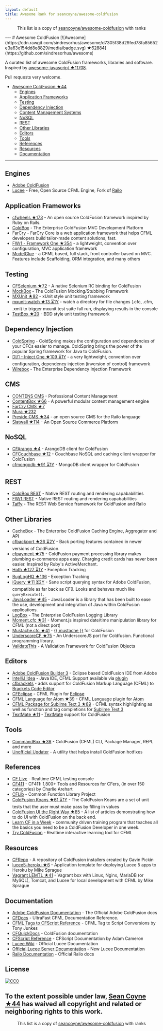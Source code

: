 ```yaml
---
layout: default
title: Awesome Rank for seancoyne/awesome-coldfusion
---
```


<p align="center">
	This list is a copy of <a href="https://github.com/seancoyne/awesome-coldfusion">seancoyne/awesome-coldfusion</a> with ranks
</p>
---
# Awesome ColdFusion [![Awesome](https://cdn.rawgit.com/sindresorhus/awesome/d7305f38d29fed78fa85652e3a63e154dd8e8829/media/badge.svg) ★62884](https://github.com/sindresorhus/awesome)

A curated list of awesome ColdFusion frameworks, libraries and software. Inspired by [awesome-javascript ★11708](https://github.com/sorrycc/awesome-javascript).

Pull requests very welcome.

* [Awesome ColdFusion ★44](https://github.com/seancoyne/awesome-coldfusion)
	* [Engines](#engines)
	* [Application Frameworks](#application-frameworks)
	* [Testing](#testing)
	* [Dependency Injection](#dependency-injection)
	* [Content Management Systems](#cms)
	* [NoSQL](#nosql)
	* [REST](#rest)
	* [Other Libraries](#other-libraries)
	* [Editors](#editors)
	* [Tools](#tools)
	* [References](#references)
	* [Resources](#resources)
	* [Documentation](#documentation)
	
----

## Engines

* [Adobe ColdFusion](http://www.adobe.com/products/coldfusion-family.html)
* [Lucee](http://lucee.org/) - Free, Open Source CFML Engine, Fork of [Railo](http://www.getrailo.org/)

## Application Frameworks

* [cfwheels ★173](https://github.com/cfwheels/cfwheels) - An open source ColdFusion framework inspired by Ruby on Rails.
* [ColdBox](http://www.coldbox.org) - The Enterprise ColdFusion MVC Development Platform
* [FarCry](http://www.farcrycore.org) - FarCry Core is a web application framework that helps CFML developers build tailor-made content solutions, fast.
* [FW/1 - Framework One ★354](https://github.com/framework-one/fw1) - a lightweight, convention over configuration, MVC application framework
* [ModelGlue](http://model-glue.com) - a CFML based, full stack, front controller based on MVC. Features include Scaffolding, ORM integration, and many others

## Testing

* [CFSelenium ★72](https://github.com/teamcfadvance/CFSelenium) - A native Selenium RC binding for ColdFusion
* [MockBox](http://wiki.coldbox.org/wiki/MockBox.cfm) - The ColdFusion Mocking/Stubbing Framework
* [MXUnit ★82](https://github.com/mxunit/mxunit) - xUnit style unit testing framework
* [mxunit-watch ★13 ⏳1Y](https://github.com/atuttle/mxunit-watch) - watch a directory for file changes (.cfc, .cfm, .xml) to trigger mxunit test suite full run, displaying results in the console
* [TestBox ★20](https://github.com/Ortus-Solutions/TestBox) - BDD style unit testing framework

## Dependency Injection

* [ColdSpring](http://www.coldspringframework.org/) - ColdSpring makes the configuration and dependencies of your CFCs easier to manage. ColdSpring brings the power of the popular Spring framework for Java to ColdFusion.
* [DI/1 - Inject One ★109 ⏳1Y](https://github.com/framework-one/di1) - a very lightweight, convention over configuration, dependency injection (inversion of control) framework
* [Wirebox](http://wiki.coldbox.org/wiki/WireBox.cfm) - The Enterprise Dependency Injection Framework

## CMS

* [CONTENS CMS](http://www.contens.com/) - Professional Content Management
* [ContentBox ★66](https://github.com/Ortus-Solutions/ContentBox) - A powerful modular content management engine
* [FarCry CMS ★7](https://github.com/farcrycore/plugin-farcrycms)
* [Mura ★232](https://github.com/blueriver/MuraCMS)
* [Preside CMS ★34](https://github.com/pixl8/Preside-CMS) - an open source CMS for the Railo language
* [Slatwall ★114](https://github.com/ten24/Slatwall) - An Open Source Commerce Platform

## NoSQL

* [CFArango ★4](https://github.com/dajester2013/CFArango) - ArangoDB client for ColdFusion
* [CFCouchbase ★12](https://github.com/Ortus-Solutions/cfcouchbase-sdk) - Couchbase NoSQL and caching client wrapper for ColdFusion
* [cfmongodb ★91 ⏳1Y](https://github.com/marcesher/cfmongodb) - MongoDB client wrapper for ColdFusion

## REST

* [ColdBox REST](http://wiki.coldbox.org/wiki/Building_Rest_APIs.cfm) - Native REST routing and rendering capababilities
* [FW/1 REST](https://github.com/framework-one/fw1/wiki/Developing-Applications-Manual#controllers-for-rest-apis) - Native REST routing and rendering capababilities
* [Taffy](http://taffy.io) - The REST Web Service framework for ColdFusion and Railo

## Other Libraries

* [CacheBox](http://wiki.coldbox.org/wiki/CacheBox.cfm) - The Enterprise ColdFusion Caching Engine, Aggregator and API
* [cfbackport ★26 ⏳2Y](https://github.com/misterdai/cfbackport) - Back porting features contained in newer versions of ColdFusion.
* [cfpayment ★75](https://github.com/ghidinelli/cfpayment) - ColdFusion payment processing library makes plumbing e-commerce apps easy. Charging credit cards has never been easier. Inspired by Ruby's ActiveMerchant.
* [Hoth ★127 ⏳1Y](https://github.com/aarongreenlee/Hoth) - Exception Tracking
* [BugLogHQ ★136](https://github.com/oarevalo/BugLogHQ) - Exception Tracking
* [iQuery ★11 ⏳2Y](https://github.com/atuttle/iquery) - Sane script querying syntax for Adobe ColdFusion, compatible as far back as CF9. Looks and behaves much like `queryExecute()`.
* [JavaLoader ★45](https://github.com/markmandel/JavaLoader) - JavaLoader is a library that has been built to ease the use, development and integration of Java within ColdFusion applications.
* [LogBox](http://wiki.coldbox.org/wiki/LogBox.cfm) - The Enterprise ColdFusion Logging Library
* [Moment.cfc ★31](https://github.com/AlumnIQ/momentcfc) - Moment.js inspired date/time manipulation library for CFML (not a direct port)
* [Mustache.cfc ★41](https://github.com/rip747/Mustache.cfc) - [{{ mustache }}](http://mustache.github.io) for ColdFusion
* [UnderscoreCF ★75](https://github.com/russplaysguitar/UnderscoreCF) - An UnderscoreJS port for Coldfusion. Functional programming library.
* [ValidateThis](http://validatethis.org) - A Validation Framework for ColdFusion Objects

## Editors

* [Adobe ColdFusion Builder 3](http://www.adobe.com/products/coldfusion-builder.html) - Eclipse based ColdFusion IDE from Adobe
* [IntelliJ Idea](http://www.jetbrains.com/idea/) - Java IDE, CFML Support available via [plugin](https://github.com/JetBrains/intellij-plugins/tree/master/CFML)
* [cfbrackets](http://cfbrackets.org) - adds support for ColdFusion Markup Language (CFML) to [Brackets Code Editor](http://brackets.io/)
* [CFEclipse](http://cfeclipse.org) - CFML Plugin for [Eclipse](http://www.eclipse.org/)
* [CFML Language for Atom ★39](https://github.com/atuttle/atom-language-cfml) - CFML Language plugin for [Atom](https://atom.io/)
* [CFML Package for Sublime Text 3 ★89](https://github.com/jcberquist/sublimetext-cfml) - CFML syntax highlighting as well as function and tag completions for [Sublime Text 3](http://www.sublimetext.com)
* [TextMate ★11](https://github.com/textmate/coldfusion.tmbundle) - [TextMate](http://macromates.com) support for ColdFusion

## Tools

* [CommandBox ★36](https://github.com/Ortus-Solutions/commandbox) - ColdFusion (CFML) CLI, Package Manager, REPL and more
* [Unofficial Updater](http://www.uu-2.info/) - A utility that helps install ColdFusion hotfixes

## References

* [CF Live](http://cflive.net) - Realtime CFML testing console
* [CF411](http://carehart.org/cf411/) - CF411: 1,800+ Tools and Resources for CFers, (in over 150 categories) by Charlie Arehart
* [CFLib](http://cflib.org/) - Common Function Library Project
* [ColdFusion Koans ★61 ⏳1Y](https://github.com/nodoherty/ColdFusion-Koans) - The ColdFusion Koans are a set of unit tests that the user must make pass by filling in values
* [ColdFusion UI the Right Way ★85](https://github.com/cfjedimaster/ColdFusion-UI-the-Right-Way) - A list of articles demonstrating how to do UI with ColdFusion on the back end.
* [Learn CF in a Week](http://www.learncfinaweek.com) - community driven training program that teaches all the basics you need to be a ColdFusion Developer in one week.
* [Try ColdFusion](http://trycf.com/) - Realtime interactive learning tool for CFML

## Resources
* [CFRepo](http://www.gpickin.com/cfrepo/) - A repository of ColdFusion installers created by Gavin Pickin
* [lucee5-heroku ★6](https://github.com/mikesprague/lucee5-heroku) - Application template for deploying Lucee 5 apps to Heroku by Mike Sprague
* [Vagrant LEMTL ★41](https://github.com/mikesprague/vagrant-lemtl) - Vagrant box with Linux, Nginx, MariaDB (or MySQL), Tomcat, and Lucee for local development with CFML by Mike Sprague

## Documentation

* [Adobe ColdFusion Documentation](https://helpx.adobe.com/coldfusion/home.html) - The Official Adobe ColdFusion docs
* [CFDocs](http://cfdocs.org/) - UltraFast CFML Documentation Reference.
* [CFML Tags to CFScript Reference](https://github.com/cfchef/cfml-tag-to-script-conversions) -  CFML Tag to Script Conversions by Tony Junkes
* [CFQuickDocs](http://cfquickdocs.com/) - ColdFusion documentation
* [CFScript Reference](https://github.com/daccfml/cfscript/blob/master/cfscript.md) -  CFScript Documentation by Adam Cameron
* [Lucee Wiki](https://bitbucket.org/lucee/lucee/wiki/Home) - Official Lucee Documentation
* [Official Lucee Server Documentation](http://docs.lucee.org/) - New Lucee Documentation
* [Railo Documentation](https://github.com/getrailo/railo/wiki) - Official Railo docs

## License

[![CC0](http://mirrors.creativecommons.org/presskit/buttons/88x31/svg/cc-zero.svg)](https://creativecommons.org/publicdomain/zero/1.0/)

To the extent possible under law, [Sean Coyne ★44](https://github.com/seancoyne/awesome-coldfusion) has waived all copyright and related or neighboring rights to this work.
---
<p align="center">
	This list is a copy of <a href="https://github.com/seancoyne/awesome-coldfusion">seancoyne/awesome-coldfusion</a> with ranks
</p>
